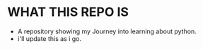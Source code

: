 # WHAT THIS REPO IS

- A repository showing my Journey into learning about python.
- i'll update this as i go.
